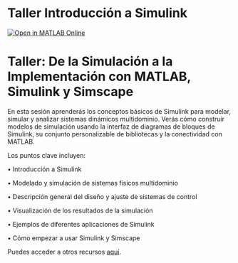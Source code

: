 # Taller Introducción a Simulink
[![Open in MATLAB Online](https://www.mathworks.com/images/responsive/global/open-in-matlab-online.svg)](https://matlab.mathworks.com/open/github/v1?repo=gabyarellano/Taller_Intro_Simulink&file=ActividadesTaller.mlx)

# Taller: De la Simulación a la Implementación con MATLAB, Simulink y Simscape

En esta sesión aprenderás los conceptos básicos de Simulink para modelar, simular y analizar sistemas dinámicos multidominio. Verás cómo construir modelos de simulación usando la interfaz de diagramas de bloques de Simulink, su conjunto personalizable de bibliotecas y la conectividad con MATLAB. 

Los puntos clave incluyen:

•	Introducción a Simulink

•	Modelado y simulación de sistemas físicos multidominio

•	Descripción general del diseño y ajuste de sistemas de control

•	Visualización de los resultados de la simulación

•	Ejemplos de diferentes aplicaciones de Simulink

•	Cómo empezar a usar Simulink y Simscape

Puedes acceder a otros recursos [aquí](https://content.mathworks.com/viewer/6823d09e08e48c4193e8107f).
